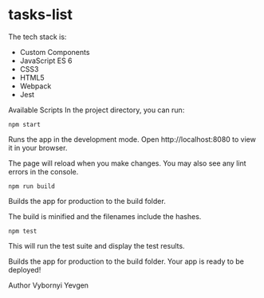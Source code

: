 # tasks-list

The tech stack is:

- Custom Components
- JavaScript ES 6
- CSS3
- HTML5
- Webpack
- Jest

Available Scripts
In the project directory, you can run:

`npm start`

Runs the app in the development mode.
Open <a>http://localhost:8080</a> to view it in your browser.

The page will reload when you make changes.
You may also see any lint errors in the console.

`npm run build`

Builds the app for production to the build folder.

The build is minified and the filenames include the hashes.

`npm test`

This will run the test suite and display the test results.

Builds the app for production to the build folder.
Your app is ready to be deployed!

Author
Vybornyi Yevgen
